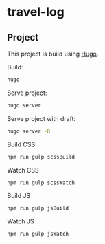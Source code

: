 # travel-log

## Project

This project is build using [Hugo](https://gohugo.io/).

Build:

```bash
hugo
```

Serve project:

```bash
hugo server
```

Serve project with draft:

```bash
hugo server -D
```

Build CSS

```bash
npm run gulp scssBuild
```

Watch CSS

```bash
npm run gulp scssWatch
```

Build JS

```bash
npm run gulp jsBuild
```

Watch JS

```bash
npm run gulp jsWatch
```